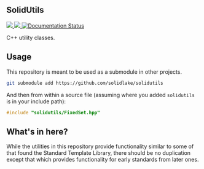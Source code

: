 SolidUtils
----------

<a href="https://travis-ci.org/solidlake/solidutils">
<img src="https://travis-ci.org/solidlake/solidutils.svg?branch=master"/>
</a>

<a href="https://ci.appveyor.com/project/dlasalle/solidutils">
  <img src="https://ci.appveyor.com/api/projects/status/n1k33omwju8r0ynb?svg=true"/>
</a>

<a href='http://solidutils.readthedocs.io/en/latest/?badge=latest'>
<img src='https://readthedocs.org/projects/solidutils/badge/?version=latest' alt='Documentation Status' />
</a>

C++ utility classes.


Usage
-----

This repository is meant to be used as a submodule in other projects.

```bash
git submodule add https://github.com/solidlake/solidutils
```

And then from within a source file (assuming where you added `solidutils` is in
your include path):

```c++
#include "solidutils/FixedSet.hpp"
```


What's in here?
---------------

While the utilities in this repository provide functionality similar to some of
that found the Standard Template Library, there should be no duplication except
that which provides functionality for early standards from later ones.

